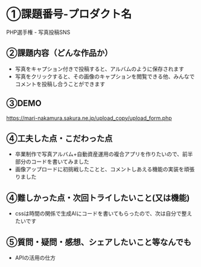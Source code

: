 # ①課題番号-プロダクト名
PHP選手権 - 写真投稿SNS

## ②課題内容（どんな作品か）
- 写真をキャプション付きで投稿すると、アルバムのように保存されます
- 写真をクリックすると、その画像のキャプションを閲覧できる他、みんなでコメントを投稿し合うことができます

## ③DEMO
https://mari-nakamura.sakura.ne.jp/upload_copy/upload_form.php

## ④工夫した点・こだわった点
- 卒業制作で写真アルバム+自動資産運用の複合アプリを作りたいので、前半部分のコードを書いてみました
- 画像アップロードに初挑戦したことと、コメントしあえる機能の実装を頑張りました

## ④難しかった点・次回トライしたいこと(又は機能)
- cssは時間の関係で生成AIにコードを書いてもらったので、次は自分で整えたいです

## ⑤質問・疑問・感想、シェアしたいこと等なんでも
- APIの活用の仕方
